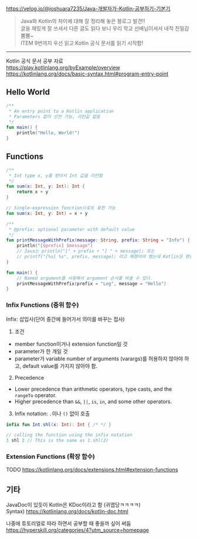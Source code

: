 https://velog.io/@joshuara7235/Java-개발자가-Kotlin-공부하기-기본기  
> Java와 Kotlin의 차이에 대해 잘 정리해 놓은 블로그 발견!!  
글을 재밌게 잘 쓰셔서 다른 글도 읽다 보니 우리 학교 선배님이셔서 내적 친밀감 뿜뿜~  
ITEM 9번까지 우선 읽고 Kotlin 공식 문서를 읽기 시작함!

***
Kotlin 공식 문서 공부 자료  
https://play.kotlinlang.org/byExample/overview  
https://kotlinlang.org/docs/basic-syntax.html#program-entry-point  

## Hello World
```kotlin
/**
 * An entry point to a Kotlin application
 * Parameters 없이 선언 가능, 리턴값 없음
 */
fun main() {
    println("Hello, World!")
}
```

## Functions
```kotlin
/**
 * Int type x, y를 받아서 Int 값을 리턴함
 */
fun sum(x: Int, y: Int): Int {
    return x + y
}

// Single-expression function으로도 표현 가능
fun sum(x: Int, y: Int) = x + y
```

```kotlin
/**
 * @prefix: optional parameter with default value
 */
fun printMessageWithPrefix(message: String, prefix: String = "Info") {
    println("[$prefix] $message")
    // Java는 println("[" + prefix + "] " + message); 또는
    // printf("[%s] %s", prefix, message); 라고 해줬어야 했는데 Kotlin은 편한듯!
}

fun main() {
    // Named argument를 사용해서 argument 순서를 바꿀 수 있다.
    printMessageWithPrefix(prefix = "Log", message = "Hello")
}
```

### Infix Functions (중위 함수)
Infix: 삽입사(단어 중간에 들어가서 의미를 바꾸는 접사)  
1. 조건
* member function이거나 extension function일 것
* parameter가 한 개일 것
* parameter가 variable number of arguments (varargs)를 허용하지 않아야 하고, default value를 가지지 않아야 함.

2. Precedence
* Lower precedence than arithmetic operators, type casts, and the `rangeTo` operator.
* Higher precedence than `&&`, `||`, `is`, `in`, and some other operators.

3. Infix notation: `.`이나 `()` 없이 호출
```kotlin
infix fun Int.shl(x: Int): Int { /* */ }

// calling the function using the infix notation
1 shl 2 // This is the same as 1.shl(2)
```
### Extension Functions (확장 함수)
TODO https://kotlinlang.org/docs/extensions.html#extension-functions

## 기타
JavaDoc이 있듯이 Kotlin은 KDoc이라고 함 (귀엽당ㅋㅋㅋㅋ)  
Syntax) https://kotlinlang.org/docs/kotlin-doc.html

나중에 튜토리얼로 따라 하면서 공부할 때 좋을까 싶어 써둠 https://hyperskill.org/categories/4?utm_source=homepage
